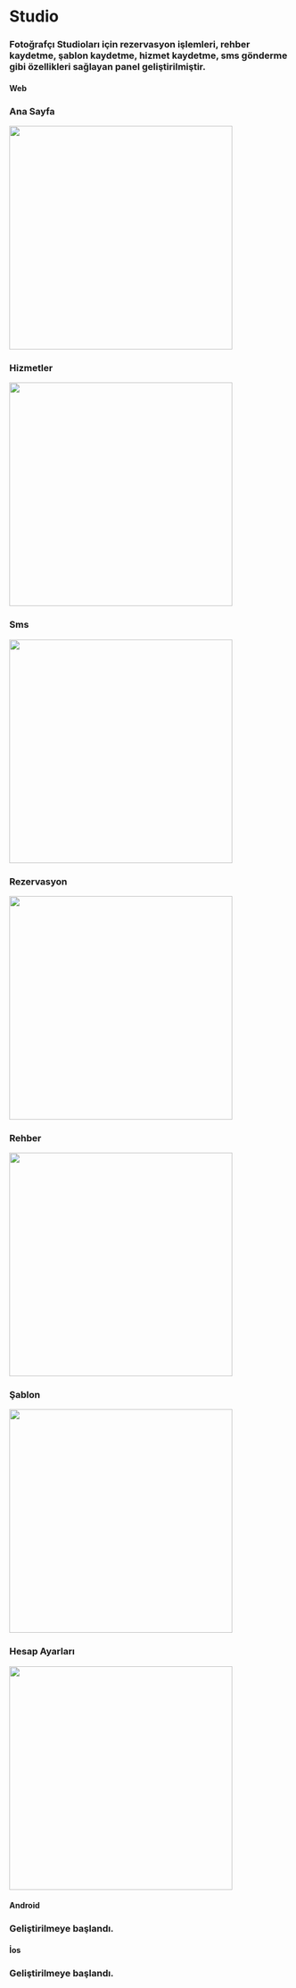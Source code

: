 # Studio

<h3> Fotoğrafçı Studioları için rezervasyon işlemleri, rehber kaydetme, şablon kaydetme, hizmet kaydetme, sms gönderme gibi özellikleri sağlayan panel geliştirilmiştir. </h3>

<h4> Web </h3>

### Ana Sayfa
<img src="web/hizmetler.jpg"  height="400"  >

### Hizmetler 
<img src="web/hizmetler.jpg"  height="400"  >

### Sms 
<img src="web/Sms.jpg"  height="400"  >

### Rezervasyon 
<img src="web/rezervasyon.jpg"  height="400"  >

### Rehber 
<img src="web/rehber.jpg"  height="400"  >

### Şablon 
<img src="web/sablon.jpg"  height="400"  >

### Hesap Ayarları 
<img src="web/hesap.jpg"  height="400"  >

<h4> Android </h3>

<h3> Geliştirilmeye başlandı. </h3>

<h4> İos </h3>

<h3> Geliştirilmeye başlandı. </h3>
